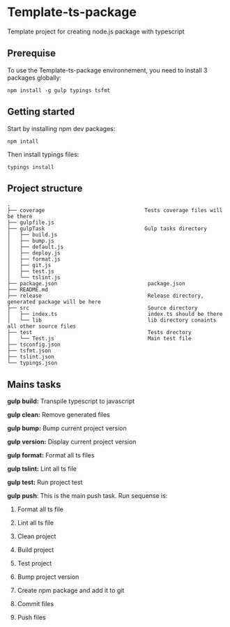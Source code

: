 # Template-ts-package
Template project for creating node.js package with typescript

## Prerequise

To use the Template-ts-package environnement, you need to install 3 packages globally:
```
npm install -g gulp typings tsfmt
```

## Getting started

Start by installing npm dev packages:
```
npm intall
```

Then install typings files:
```
typings install
```


## Project structure

```
.
├── coverage                                Tests coverage files will be there
├── gulpfile.js
├── gulpTask                                Gulp tasks directory
│   ├── build.js
│   ├── bump.js
│   ├── default.js
│   ├── deploy.js
│   ├── format.js
│   ├── git.js
│   ├── test.js
│   └── tslint.js
├── package.json                             package.json
├── README.md
├── release                                  Release directory, generated package will be here
├── src                                      Source directory   
│   ├── index.ts                             index.ts should be there   
│   └── lib                                  lib directory conaints all other source files   
├── test                                     Tests drectory   
│   └── Test.js                              Main test file
├── tsconfig.json
├── tsfmt.json
├── tslint.json
└── typings.json

```


## Mains tasks

**gulp build:** Transpile typescript to javascript

**gulp clean:** Remove generated files

**gulp bump:** Bump current project version

**gulp version:** Display current project version

**gulp format:** Format all ts files

**gulp tslint:** Lint all ts file

**gulp test:** Run project test

**gulp push**: This is the main push task. Run sequense is:

1. Format all ts file

2. Lint all ts file

3. Clean project

4. Build project

5. Test project

6. Bump project version

7. Create npm package and add it to git

8. Commit files

9. Push files



